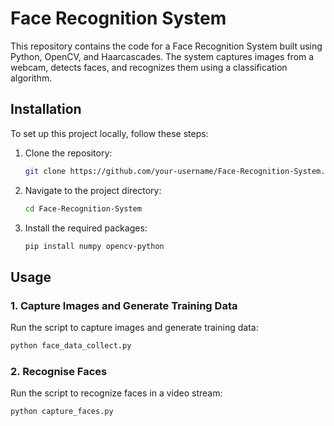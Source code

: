 # Face Recognition System

This repository contains the code for a Face Recognition System built using Python, OpenCV, and Haarcascades. The system captures images from a webcam, detects faces, and recognizes them using a classification algorithm.

## Installation

To set up this project locally, follow these steps:

1. Clone the repository:
    ```bash
    git clone https://github.com/your-username/Face-Recognition-System.git
    ```
2. Navigate to the project directory:
    ```bash
    cd Face-Recognition-System
    ```
3. Install the required packages:
    ```bash
    pip install numpy opencv-python
    ```

## Usage

### 1. Capture Images and Generate Training Data

Run the script to capture images and generate training data:

```bash
python face_data_collect.py
```

### 2. Recognise Faces

Run the script to recognize faces in a video stream:

```bash
python capture_faces.py
```
